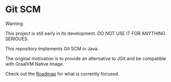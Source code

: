 # Git SCM

> [!WARNING]
> This project is still early in its development. DO NOT USE IT FOR ANYTHING SERIOUES.

This repository implements Git SCM in Java.

The original motivation is to provide an alternative to JGit and be compatible with GraalVM Native Image.

Check out the [Roadmap](https://github.com/tisonspieces/git-scm/issues/1) for what is currently focused.
